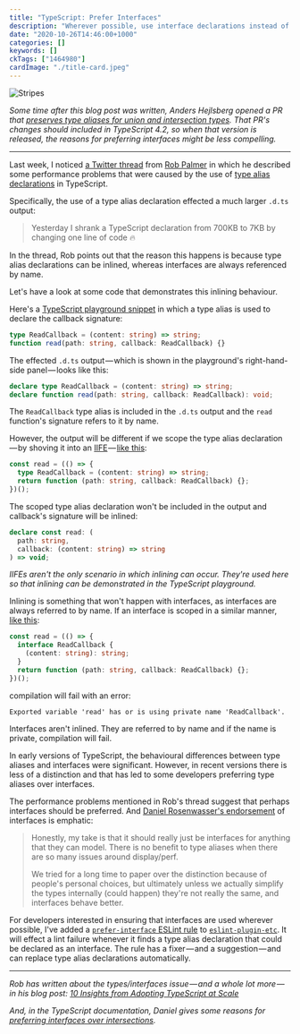 ```yaml
---
title: "TypeScript: Prefer Interfaces"
description: "Wherever possible, use interface declarations instead of type aliases"
date: "2020-10-26T14:46:00+1000"
categories: []
keywords: []
ckTags: ["1464980"]
cardImage: "./title-card.jpeg"
---
```


![Stripes](title.jpeg "Photo by Markus Spiske on Unsplash")

_Some time after this blog post was written, Anders Hejlsberg opened a PR that [preserves type aliases for union and intersection types](https://github.com/microsoft/TypeScript/pull/42149). That PR's changes should included in TypeScript 4.2, so when that version is released, the reasons for preferring interfaces might be less compelling._

---

Last week, I noticed [a Twitter thread](https://twitter.com/robpalmer2/status/1319188885197422594) from [Rob Palmer](https://twitter.com/robpalmer2) in which he described some performance problems that were caused by the use of [type alias declarations](https://www.typescriptlang.org/docs/handbook/advanced-types.html#interfaces-vs-type-aliases) in TypeScript.

Specifically, the use of a type alias declaration effected a much larger `.d.ts` output:

> Yesterday I shrank a TypeScript declaration from 700KB to 7KB by changing one line of code 🔥

In the thread, Rob points out that the reason this happens is because type alias declarations can be inlined, whereas interfaces are always referenced by name.

Let's have a look at some code that demonstrates this inlining behaviour.

Here's a [TypeScript playground snippet](https://www.typescriptlang.org/play?#code/C4TwDgpgBAShCGATAwvANmgRvAxgaygF4oAKHAewDtgJqAuKAZ2ACcBLSgcwEoiA+Jqw6cA3ACgAZgFdKOYGypQWCRCTDxgACwbN2XADRQc6LLjwM4SVBmz5eAbwC+QA) in which a type alias is used to declare the callback signature:

```ts
type ReadCallback = (content: string) => string;
function read(path: string, callback: ReadCallback) {}
```

The effected `.d.ts` output — which is shown in the playground's right-hand-side panel — looks like this:

```ts
declare type ReadCallback = (content: string) => string;
declare function read(path: string, callback: ReadCallback): void;
```

The `ReadCallback` type alias is included in the `.d.ts` output and the `read` function's signature refers to it by name.

However, the output will be different if we scope the type alias declaration — by shoving it into an [IIFE](https://developer.mozilla.org/en-US/docs/Glossary/IIFE) — [like this](https://www.typescriptlang.org/play?#code/MYewdgzgLgBATgUwIYBMYF4YAosEoMB8MA3gFAwxQCeADgjAErIoDCSANuwEZLADWGbKDBQEIgFwxocAJZgA5vnRFpc+QG5y8BFACucMDABmusMCgzwWGkigALSaoUAaGMA7defSU1RtOPPz4xAC+pCG4eOpAA):

```ts
const read = (() => {
  type ReadCallback = (content: string) => string;
  return function (path: string, callback: ReadCallback) {};
})();
```

The scoped type alias declaration won't be included in the output and callback's signature will be inlined:

```ts
declare const read: (
  path: string,
  callback: (content: string) => string
) => void;
```

_IIFEs aren't the only scenario in which inlining can occur. They're used here so that inlining can be demonstrated in the TypeScript playground._

Inlining is something that won't happen with interfaces, as interfaces are always referred to by name. If an interface is scoped in a similar manner, [like this](https://www.typescriptlang.org/play?#code/MYewdgzgLgBATgUwIYBMYF4YAosEoMB8MA3gFAwwCWYUCcAZksAjAErIoDCSANjwEZMA1iWygaCGgC4Y0ONQDmuGXMUBuGAF815eAigBXOGBj0DYYFErhsAByRQAFiqjywCgDQxgvAcJnsqNx8gsBC+MTapJq4eGpAA):

```ts
const read = (() => {
  interface ReadCallback {
    (content: string): string;
  }
  return function (path: string, callback: ReadCallback) {};
})();
```

compilation will fail with an error:

```text
Exported variable 'read' has or is using private name 'ReadCallback'.
```

Interfaces aren't inlined. They are referred to by name and if the name is private, compilation will fail.

In early versions of TypeScript, the behavioural differences between type aliases and interfaces were significant. However, in recent versions there is less of a distinction and that has led to some developers preferring type aliases over interfaces.

The performance problems mentioned in Rob's thread suggest that perhaps interfaces should be preferred. And [Daniel Rosenwasser's endorsement](https://twitter.com/drosenwasser/status/1319205169918144513) of interfaces is emphatic:

> Honestly, my take is that it should really just be interfaces for anything that they can model. There is no benefit to type aliases when there are so many issues around display/perf.
>
> We tried for a long time to paper over the distinction because of people's personal choices, but ultimately unless we actually simplify the types internally (could happen) they're not really the same, and interfaces behave better.

For developers interested in ensuring that interfaces are used wherever possible, I've added a [`prefer-interface` ESLint rule](https://github.com/cartant/eslint-plugin-etc/blob/5c2646a397dc2e174b23587af4daa9f1f9047d5f/docs/rules/prefer-interface.md) to [`eslint-plugin-etc`](https://github.com/cartant/eslint-plugin-etc). It will effect a lint failure whenever it finds a type alias declaration that could be declared as an interface. The rule has a fixer — and a suggestion — and can replace type alias declarations automatically.

---

_Rob has written about the types/interfaces issue — and a whole lot more — in his blog post: [10 Insights from Adopting TypeScript at Scale](https://www.techatbloomberg.com/blog/10-insights-adopting-typescript-at-scale/)_

_And, in the TypeScript documentation, Daniel gives some reasons for [preferring interfaces over intersections](https://github.com/microsoft/TypeScript/wiki/Performance#preferring-interfaces-over-intersections)._
